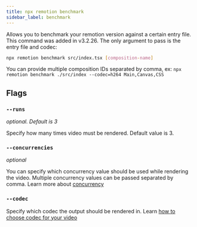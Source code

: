 ```yaml
---
title: npx remotion benchmark
sidebar_label: benchmark
---
```


Allows you to benchmark your remotion version against a certain entry file. This command was added in v3.2.26. The only argument to pass is the entry file and codec:

```bash
npx remotion benchmark src/index.tsx [composition-name]
```

You can provide multiple composition IDs separated by comma, ex: `npx remotion benchmark ./src/index --codec=h264 Main,Canvas,CSS`

## Flags

### `--runs`

_optional. Default is 3_

Specify how many times video must be rendered. Default value is 3.

### `--concurrencies`

_optional_

You can specify which concurrency value should be used while rendering the video. Multiple concurrency values can be passed separated by comma. Learn more about [concurrency](/docs/terminology#concurrency)

### `--codec`

Specify which codec the output should be rendered in. Learn [how to choose codec for your video](/docs/encoding/#choosing-a-codec)
